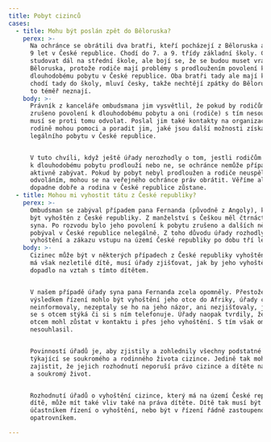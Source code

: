 ```yaml
---
title: Pobyt cizinců
cases:
  - title: Mohu být poslán zpět do Běloruska?
    perex: >-
      Na ochránce se obrátili dva bratři, kteří pocházejí z Běloruska a žijí již
      9 let v České republice. Chodí do 7. a 9. třídy základní školy. Chtějí
      studovat dál na střední škole, ale bojí se, že se budou muset vrátit do
      Běloruska, protože rodiče mají problémy s prodloužením povolení k
      dlouhodobému pobytu v České republice. Oba bratři tady ale mají kamarády,
      chodí tady do školy, mluví česky, takže nechtějí zpátky do Běloruska, kde
      to téměř neznají.
    body: >-
      Právník z kanceláře ombudsmana jim vysvětlil, že pokud by rodičům bylo
      zrušeno povolení k dlouhodobému pobytu a oni (rodiče) s tím nesouhlasili,
      musí se proti tomu odvolat. Poslal jim také kontakty na organizace, které
      rodině mohou pomoci a poradit jim, jaké jsou další možnosti získání
      legálního pobytu v České republice.


      V tuto chvíli, když ještě úřady nerozhodly o tom, jestli rodičům povolení
      k dlouhodobému pobytu prodlouží nebo ne, se ochránce nemůže případem sám
      aktivně zabývat. Pokud by pobyt nebyl prodloužen a rodiče neuspěli s
      odvoláním, mohou se na veřejného ochránce práv obrátit. Věříme ale, že vše
      dopadne dobře a rodina v České republice zůstane.
  - title: Mohou mi vyhostit tátu z České republiky?
    perex: >-
      Ombudsman se zabýval případem pana Fernanda (původně z Angoly), který měl
      být vyhoštěn z České republiky. Z manželství s Češkou měl čtrnáctiletého
      syna. Po rozvodu bylo jeho povolení k pobytu zrušeno a dalších několik let
      pobýval v České republice nelegálně. Z toho důvodu úřady rozhodly o jeho
      vyhoštění a zákazu vstupu na území České republiky po dobu tří let.
    body: >-
      Cizinec může být v některých případech z České republiky vyhoštěn. Pokud
      má však nezletilé dítě, musí úřady zjišťovat, jak by jeho vyhoštění
      dopadlo na vztah s tímto dítětem.


      V našem případě úřady syna pana Fernanda zcela opomněly. Přestože
      výsledkem řízení mohlo být vyhoštění jeho otce do Afriky, úřady chlapce
      neinformovaly, nezeptaly se ho na jeho názor, ani nezjišťovaly, jak často
      se s otcem stýká či si s ním telefonuje. Úřady naopak tvrdily, že by s
      otcem mohl zůstat v kontaktu i přes jeho vyhoštění. S tím však ombudsman
      nesouhlasil.


      Povinností úřadů je, aby zjistily a zohlednily všechny podstatné okolnosti
      týkající se soukromého a rodinného života cizince. Jedině tak mohou
      zajistit, že jejich rozhodnutí neporuší právo cizince a dítěte na rodinný
      a soukromý život.


      Rozhodnutí úřadů o vyhoštění cizince, který má na území České republiky
      dítě, může mít také vliv také na práva dítěte. Dítě tak musí být vždy
      účastníkem řízení o vyhoštění, nebo být v řízení řádně zastoupeno
      opatrovníkem.

---
```


